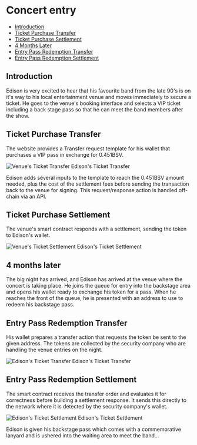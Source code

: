 # Concert entry

- [Introduction](#introduction)
- [Ticket Purchase Transfer](#ticket-purchase-transfer)
- [Ticket Purchase Settlement](#ticket-purchase-settlement)
- [4 Months Later](#4-months-later)
- [Entry Pass Redemption Transfer](#entry-pass-redemption-transfer)
- [Entry Pass Redemption Settlement](#entry-pass-redemption-settlement)

<a name="introduction"></a>

## Introduction

Edison is very excited to hear that his favourite band from the late 90's is on it's way to his local entertainment venue and moves immediately to secure a ticket. He goes to the venue's booking interface and selects a VIP ticket including a back stage pass so that he can meet the band members after the show.

<a name="ticket-purchase-transfer"></a>

## Ticket Purchase Transfer

The website provides a Transfer request template for his wallet that purchases a VIP pass in exchange for 0.451BSV.

![Venue's Ticket Transfer](https://raw.githubusercontent.com/tokenized/docs/master/images/concert-venue-edison-transfer.svg?sanitize=true)
<span name="image-label">Edison's Ticket Transfer</span>

Edison adds several inputs to the template to reach the 0.451BSV amount needed, plus the cost of the settlement fees before sending the transaction back to the venue for signing. This request/response action is handled off-chain via an API.

<a name="ticket-purchase-settlement"></a>

## Ticket Purchase Settlement

The venue's smart contract responds with a settlement, sending the token to Edison's wallet.

![Venue's Ticket Settlement](https://raw.githubusercontent.com/tokenized/docs/master/images/concert-venue-edison-settlement.svg?sanitize=true)
<span name="image-label">Edison's Ticket Settlement</span>

<a name="4-months-later"></a>

## 4 months later

The big night has arrived, and Edison has arrived at the venue where the concert is taking place. He joins the queue for entry into the backstage area and opens his wallet ready to exchange his token for a pass.
When he reaches the front of the queue, he is presented with an address to use to redeem his backstage pass.

<a name="entry-pass-redemption-transfer"></a>

## Entry Pass Redemption Transfer

His wallet prepares a transfer action that requests the token be sent to the given address. The tokens are collected by the security company who are handling the venue entries on the night.

![Edison's Ticket Transfer](https://raw.githubusercontent.com/tokenized/docs/master/images/edison-ticket-transfer.svg?sanitize=true)
<span name="image-label">Edison's Ticket Transfer</span>

<a name="entry-pass-redemption-settlement"></a>

## Entry Pass Redemption Settlement

The smart contract receives the transfer order and evaluates it for correctness before building a settlement response. It sends this directly to the network where it is detected by the security company's wallet.

![Edison's Ticket Settlement](https://raw.githubusercontent.com/tokenized/docs/master/images/edison-ticket-settlement.svg?sanitize=true)
<span name="image-label">Edison's Ticket Settlement</span>

Edison is given his backstage pass which comes with a commemorative lanyard and is ushered into the waiting area to meet the band...
